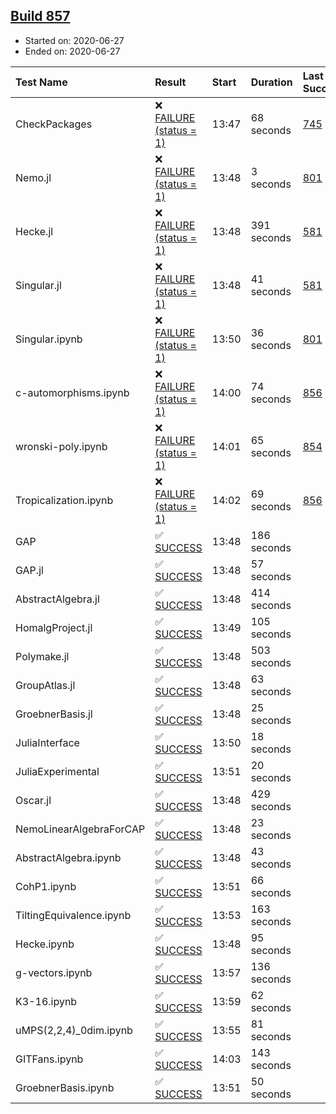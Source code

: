## [Build 857](https://oscarci.mathematik.uni-kl.de/job/oscar-julia-1.4/857/)

* Started on: 2020-06-27
* Ended on: 2020-06-27

| Test Name    | Result | Start | Duration | Last Success | First Failure |
|:-------------|:-------|:------|:---------|:-------------|:--------------|
| CheckPackages | ❌ [FAILURE (status = 1)](https://oscarci.mathematik.uni-kl.de/job/oscar-julia-1.4/857/artifact/logs/build-857/CheckPackages.log) | 13:47 | 68 seconds | [745](https://oscarci.mathematik.uni-kl.de/job/oscar-julia-1.4/745/) | [746](https://oscarci.mathematik.uni-kl.de/job/oscar-julia-1.4/746/) |
| Nemo.jl | ❌ [FAILURE (status = 1)](https://oscarci.mathematik.uni-kl.de/job/oscar-julia-1.4/857/artifact/logs/build-857/Nemo.jl.log) | 13:48 | 3 seconds | [801](https://oscarci.mathematik.uni-kl.de/job/oscar-julia-1.4/801/) | [802](https://oscarci.mathematik.uni-kl.de/job/oscar-julia-1.4/802/) |
| Hecke.jl | ❌ [FAILURE (status = 1)](https://oscarci.mathematik.uni-kl.de/job/oscar-julia-1.4/857/artifact/logs/build-857/Hecke.jl.log) | 13:48 | 391 seconds | [581](https://oscarci.mathematik.uni-kl.de/job/oscar-julia-1.4/581/) | [582](https://oscarci.mathematik.uni-kl.de/job/oscar-julia-1.4/582/) |
| Singular.jl | ❌ [FAILURE (status = 1)](https://oscarci.mathematik.uni-kl.de/job/oscar-julia-1.4/857/artifact/logs/build-857/Singular.jl.log) | 13:48 | 41 seconds | [581](https://oscarci.mathematik.uni-kl.de/job/oscar-julia-1.4/581/) | [582](https://oscarci.mathematik.uni-kl.de/job/oscar-julia-1.4/582/) |
| Singular.ipynb | ❌ [FAILURE (status = 1)](https://oscarci.mathematik.uni-kl.de/job/oscar-julia-1.4/857/artifact/logs/build-857/Singular.ipynb.log) | 13:50 | 36 seconds | [801](https://oscarci.mathematik.uni-kl.de/job/oscar-julia-1.4/801/) | [802](https://oscarci.mathematik.uni-kl.de/job/oscar-julia-1.4/802/) |
| c-automorphisms.ipynb | ❌ [FAILURE (status = 1)](https://oscarci.mathematik.uni-kl.de/job/oscar-julia-1.4/857/artifact/logs/build-857/c-automorphisms.ipynb.log) | 14:00 | 74 seconds | [856](https://oscarci.mathematik.uni-kl.de/job/oscar-julia-1.4/856/) | [857](https://oscarci.mathematik.uni-kl.de/job/oscar-julia-1.4/857/) |
| wronski-poly.ipynb | ❌ [FAILURE (status = 1)](https://oscarci.mathematik.uni-kl.de/job/oscar-julia-1.4/857/artifact/logs/build-857/wronski-poly.ipynb.log) | 14:01 | 65 seconds | [854](https://oscarci.mathematik.uni-kl.de/job/oscar-julia-1.4/854/) | [855](https://oscarci.mathematik.uni-kl.de/job/oscar-julia-1.4/855/) |
| Tropicalization.ipynb | ❌ [FAILURE (status = 1)](https://oscarci.mathematik.uni-kl.de/job/oscar-julia-1.4/857/artifact/logs/build-857/Tropicalization.ipynb.log) | 14:02 | 69 seconds | [856](https://oscarci.mathematik.uni-kl.de/job/oscar-julia-1.4/856/) | [857](https://oscarci.mathematik.uni-kl.de/job/oscar-julia-1.4/857/) |
| GAP | ✅ [SUCCESS](https://oscarci.mathematik.uni-kl.de/job/oscar-julia-1.4/857/artifact/logs/build-857/GAP.log) | 13:48 | 186 seconds |  |  |
| GAP.jl | ✅ [SUCCESS](https://oscarci.mathematik.uni-kl.de/job/oscar-julia-1.4/857/artifact/logs/build-857/GAP.jl.log) | 13:48 | 57 seconds |  |  |
| AbstractAlgebra.jl | ✅ [SUCCESS](https://oscarci.mathematik.uni-kl.de/job/oscar-julia-1.4/857/artifact/logs/build-857/AbstractAlgebra.jl.log) | 13:48 | 414 seconds |  |  |
| HomalgProject.jl | ✅ [SUCCESS](https://oscarci.mathematik.uni-kl.de/job/oscar-julia-1.4/857/artifact/logs/build-857/HomalgProject.jl.log) | 13:49 | 105 seconds |  |  |
| Polymake.jl | ✅ [SUCCESS](https://oscarci.mathematik.uni-kl.de/job/oscar-julia-1.4/857/artifact/logs/build-857/Polymake.jl.log) | 13:48 | 503 seconds |  |  |
| GroupAtlas.jl | ✅ [SUCCESS](https://oscarci.mathematik.uni-kl.de/job/oscar-julia-1.4/857/artifact/logs/build-857/GroupAtlas.jl.log) | 13:48 | 63 seconds |  |  |
| GroebnerBasis.jl | ✅ [SUCCESS](https://oscarci.mathematik.uni-kl.de/job/oscar-julia-1.4/857/artifact/logs/build-857/GroebnerBasis.jl.log) | 13:48 | 25 seconds |  |  |
| JuliaInterface | ✅ [SUCCESS](https://oscarci.mathematik.uni-kl.de/job/oscar-julia-1.4/857/artifact/logs/build-857/JuliaInterface.log) | 13:50 | 18 seconds |  |  |
| JuliaExperimental | ✅ [SUCCESS](https://oscarci.mathematik.uni-kl.de/job/oscar-julia-1.4/857/artifact/logs/build-857/JuliaExperimental.log) | 13:51 | 20 seconds |  |  |
| Oscar.jl | ✅ [SUCCESS](https://oscarci.mathematik.uni-kl.de/job/oscar-julia-1.4/857/artifact/logs/build-857/Oscar.jl.log) | 13:48 | 429 seconds |  |  |
| NemoLinearAlgebraForCAP | ✅ [SUCCESS](https://oscarci.mathematik.uni-kl.de/job/oscar-julia-1.4/857/artifact/logs/build-857/NemoLinearAlgebraForCAP.log) | 13:48 | 23 seconds |  |  |
| AbstractAlgebra.ipynb | ✅ [SUCCESS](https://oscarci.mathematik.uni-kl.de/job/oscar-julia-1.4/857/artifact/logs/build-857/AbstractAlgebra.ipynb.log) | 13:48 | 43 seconds |  |  |
| CohP1.ipynb | ✅ [SUCCESS](https://oscarci.mathematik.uni-kl.de/job/oscar-julia-1.4/857/artifact/logs/build-857/CohP1.ipynb.log) | 13:51 | 66 seconds |  |  |
| TiltingEquivalence.ipynb | ✅ [SUCCESS](https://oscarci.mathematik.uni-kl.de/job/oscar-julia-1.4/857/artifact/logs/build-857/TiltingEquivalence.ipynb.log) | 13:53 | 163 seconds |  |  |
| Hecke.ipynb | ✅ [SUCCESS](https://oscarci.mathematik.uni-kl.de/job/oscar-julia-1.4/857/artifact/logs/build-857/Hecke.ipynb.log) | 13:48 | 95 seconds |  |  |
| g-vectors.ipynb | ✅ [SUCCESS](https://oscarci.mathematik.uni-kl.de/job/oscar-julia-1.4/857/artifact/logs/build-857/g-vectors.ipynb.log) | 13:57 | 136 seconds |  |  |
| K3-16.ipynb | ✅ [SUCCESS](https://oscarci.mathematik.uni-kl.de/job/oscar-julia-1.4/857/artifact/logs/build-857/K3-16.ipynb.log) | 13:59 | 62 seconds |  |  |
| uMPS(2,2,4)_0dim.ipynb | ✅ [SUCCESS](https://oscarci.mathematik.uni-kl.de/job/oscar-julia-1.4/857/artifact/logs/build-857/uMPS-2-2-4-_0dim.ipynb.log) | 13:55 | 81 seconds |  |  |
| GITFans.ipynb | ✅ [SUCCESS](https://oscarci.mathematik.uni-kl.de/job/oscar-julia-1.4/857/artifact/logs/build-857/GITFans.ipynb.log) | 14:03 | 143 seconds |  |  |
| GroebnerBasis.ipynb | ✅ [SUCCESS](https://oscarci.mathematik.uni-kl.de/job/oscar-julia-1.4/857/artifact/logs/build-857/GroebnerBasis.ipynb.log) | 13:51 | 50 seconds |  |  |
